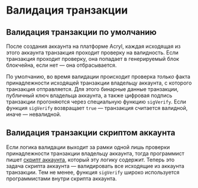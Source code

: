 # Валидация транзакции

## Валидация транзакции по умолчанию

После создания аккаунта на платформе Acryl, каждая исходящая из этого аккаунта транзакция проходит проверку на валидность. Если транзакция проходит проверку, она попадает в генерируемый блок блокчейна, если нет — она отбрасывается.

По умолчанию, во время валидации происходит проверка _только_ факта принадлежности исходящей транзакции владельцу аккаунта, с которого транзакция отправляется. Для этого бинарные данные транзакции, публичный ключ владельца аккаунта, а также цифровая подпись транзакции прогоняются через специальную функцию `sigVerify`. Если функция `sigVerify` возвращает `true` — транзакция считается валидной, иначе — невалидной.

## Валидация транзакции скриптом аккаунта

Если логика валидации выходит за рамки одной лишь проверки принадлежности транзакции владельцу аккаунта, тогда программист пишет [скрипт аккаунта](/ride/script/script-types/account-script.md), который эту логику содержит. Теперь это задача скрипта аккаунта — валидировать все исходящие из аккаунта транзакции. Тем не менее, функция `sigVerify` широко используется программистами внутри скрипта аккаунта.
